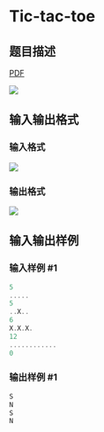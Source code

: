 # Tic-tac-toe

## 题目描述

[problemUrl]: https://uva.onlinejudge.org/index.php?option=com_onlinejudge&Itemid=8&category=226&page=show_problem&problem=2940

[PDF](https://uva.onlinejudge.org/external/118/p11840.pdf)

![](https://cdn.luogu.com.cn/upload/vjudge_pic/UVA11840/b66a50e44033ad8ff91c8b08b3ab85b496aec6fe.png)

## 输入输出格式

### 输入格式

![](https://cdn.luogu.com.cn/upload/vjudge_pic/UVA11840/9ca37bb89cd3b6b1058ff02e664b8447caa9963d.png)

### 输出格式

![](https://cdn.luogu.com.cn/upload/vjudge_pic/UVA11840/2cacc0cfd07ee87619aca4fa7ee2a5a20dfe200a.png)

## 输入输出样例

### 输入样例 #1

```cpp
5
.....
5
..X..
6
X.X.X.
12
............
0
```


### 输出样例 #1

```cpp
S
N
S
N
```


